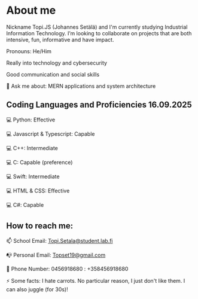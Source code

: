 # About me

Nickname Topi.JS (Johannes Setälä) and I'm currently studying Industrial Information Technology. I’m looking to collaborate on projects that are both intensive, fun, informative and have impact. 

Pronouns: He/Him

Really into technology and cybersecurity

Good communication and social skills

💬 Ask me about: MERN applications and system architecture

## Coding Languages and Proficiencies 16.09.2025

💻 Python: Effective 

💻 Javascript & Typescript: Capable
 
💻 C++: Intermediate

💻 C: Capable (preference)

💻 Swift: Intermediate

💻 HTML & CSS: Effective

💻 C#: Capable 

## How to reach me: 
📫 School Email: Topi.Setala@student.lab.fi

📭 Personal Email: Topset19@gmail.com 

📲 Phone Number: 0456918680 : +358456918680

⚡ Some facts: I hate carrots. No particular reason, I just don't like them. I can also juggle (for 30s)!

